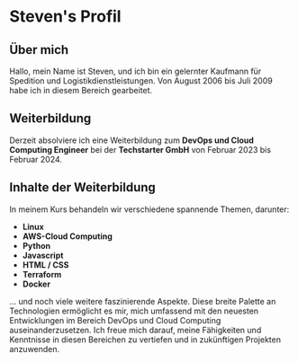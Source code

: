 # Steven's Profil

## Über mich
Hallo, mein Name ist Steven, und ich bin ein gelernter Kaufmann für Spedition und Logistikdienstleistungen. Von August 2006 bis Juli 2009 habe ich in diesem Bereich gearbeitet.

## Weiterbildung
Derzeit absolviere ich eine Weiterbildung zum **DevOps und Cloud Computing Engineer** bei der **Techstarter GmbH** von Februar 2023 bis Februar 2024.

## Inhalte der Weiterbildung
In meinem Kurs behandeln wir verschiedene spannende Themen, darunter:

- **Linux**
- **AWS-Cloud Computing**
- **Python**
- **Javascript**
- **HTML / CSS**
- **Terraform**
- **Docker**

... und noch viele weitere faszinierende Aspekte. Diese breite Palette an Technologien ermöglicht es mir, mich umfassend mit den neuesten Entwicklungen im Bereich DevOps und Cloud Computing auseinanderzusetzen. Ich freue mich darauf, meine Fähigkeiten und Kenntnisse in diesen Bereichen zu vertiefen und in zukünftigen Projekten anzuwenden.
